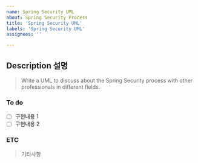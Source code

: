 ```yaml
---
name: Spring Security UML
about: Spring Security Process
title: 'Spring Security UML'
labels: 'Spring Security UML'
assignees: ''

---
```


## Description 설명
> Write a UML to discuss about the Spring Security process with other professionals in different fields.

### To do
- [ ] 구현내용 1
- [ ] 구현내용 2

### ETC
>기타사항
